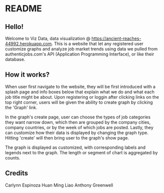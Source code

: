 # README

## Hello!

Welcome to Viz Data, data visualization @ https://ancient-reaches-44992.herokuapp.com. This is a website that let any registered user customize graphs and analyze job market trends using data we pulled from authenticjobs.com's API (Application Programming Interface), or like their database. 

## How it works?

When user first navigate to the website, they will be first introduced with a splash page and info boxes below that explain what we do and what each job title might be about. Upon registering or loggin after clicking links on the top right corner, users will be given the ability to create graph by clicking the 'Graph' link.

In the graph's create page, user can choose the types of job categories they want narrow down, which then are grouped by the company cities, company countries, or by the week of which jobs are posted. Lastly, they can customize how their data is displayed by changing the graph type. Hitting 'create' will then bring user to the graph's show page.

The graph is displayed as customized, with corresponding labels and legends next to the graph. The length or segment of chart is aggregated by counts. 

## Credits 

Carlynn Espinoza
Huan Ming Liao
Anthony Greenwell
